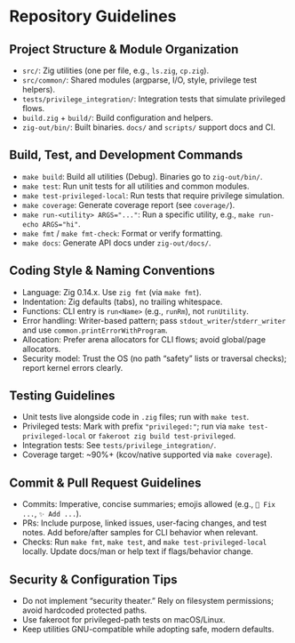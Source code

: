 # Repository Guidelines

## Project Structure & Module Organization
- `src/`: Zig utilities (one per file, e.g., `ls.zig`, `cp.zig`).
- `src/common/`: Shared modules (argparse, I/O, style, privilege test helpers).
- `tests/privilege_integration/`: Integration tests that simulate privileged flows.
- `build.zig` + `build/`: Build configuration and helpers.
- `zig-out/bin/`: Built binaries. `docs/` and `scripts/` support docs and CI.

## Build, Test, and Development Commands
- `make build`: Build all utilities (Debug). Binaries go to `zig-out/bin/`.
- `make test`: Run unit tests for all utilities and common modules.
- `make test-privileged-local`: Run tests that require privilege simulation.
- `make coverage`: Generate coverage report (see `coverage/`).
- `make run-<utility> ARGS="..."`: Run a specific utility, e.g., `make run-echo ARGS="hi"`.
- `make fmt` / `make fmt-check`: Format or verify formatting.
- `make docs`: Generate API docs under `zig-out/docs/`.

## Coding Style & Naming Conventions
- Language: Zig 0.14.x. Use `zig fmt` (via `make fmt`).
- Indentation: Zig defaults (tabs), no trailing whitespace.
- Functions: CLI entry is `run<Name>` (e.g., `runRm`), not `runUtility`.
- Error handling: Writer-based pattern; pass `stdout_writer`/`stderr_writer` and use `common.printErrorWithProgram`.
- Allocation: Prefer arena allocators for CLI flows; avoid global/page allocators.
- Security model: Trust the OS (no path “safety” lists or traversal checks); report kernel errors clearly.

## Testing Guidelines
- Unit tests live alongside code in `.zig` files; run with `make test`.
- Privileged tests: Mark with prefix `"privileged:"`; run via `make test-privileged-local` or `fakeroot zig build test-privileged`.
- Integration tests: See `tests/privilege_integration/`.
- Coverage target: ~90%+ (kcov/native supported via `make coverage`).

## Commit & Pull Request Guidelines
- Commits: Imperative, concise summaries; emojis allowed (e.g., `🐛 Fix ...`, `✨ Add ...`).
- PRs: Include purpose, linked issues, user-facing changes, and test notes. Add before/after samples for CLI behavior when relevant.
- Checks: Run `make fmt`, `make test`, and `make test-privileged-local` locally. Update docs/man or help text if flags/behavior change.

## Security & Configuration Tips
- Do not implement “security theater.” Rely on filesystem permissions; avoid hardcoded protected paths.
- Use fakeroot for privileged-path tests on macOS/Linux.
- Keep utilities GNU-compatible while adopting safe, modern defaults.
